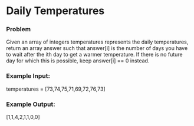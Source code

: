 # Daily Temperatures

### Problem

Given an array of integers temperatures represents the daily temperatures, return an array answer such that answer[i] is the number of days you have to wait after the ith day to get a warmer temperature. If there is no future day for which this is possible, keep answer[i] == 0 instead.

### Example Input:

temperatures = [73,74,75,71,69,72,76,73]

### Example Output:

[1,1,4,2,1,1,0,0]
